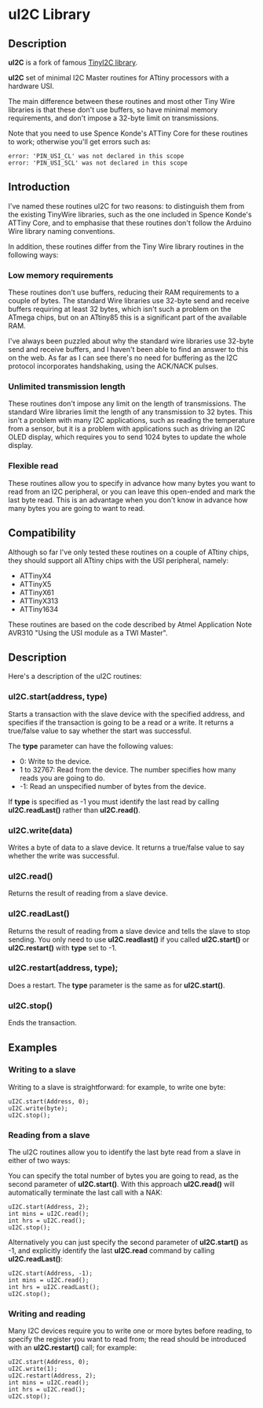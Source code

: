 # uI2C Library

## Description
**uI2C** is a fork of famous [TinyI2C library](https://github.com/technoblogy/tiny-i2c).

**uI2C** set of minimal I2C Master routines for ATtiny processors with a hardware USI.

The main difference between these routines and most other Tiny Wire libraries is that these don't use buffers, so have minimal memory requirements, and don't impose a 32-byte limit on transmissions.

Note that you need to use Spence Konde's ATTiny Core for these routines to work; otherwise you'll get errors such as:

    error: 'PIN_USI_CL' was not declared in this scope
    error: 'PIN_USI_SCL' was not declared in this scope

## Introduction

I've named these routines uI2C for two reasons: to distinguish them from the existing TinyWire libraries, such as the one included in Spence Konde's ATTiny Core, and to emphasise that these routines don't follow the Arduino Wire library naming conventions.

In addition, these routines differ from the Tiny Wire library routines in the following ways:

### Low memory requirements

These routines don't use buffers, reducing their RAM requirements to a couple of bytes. The standard Wire libraries use 32-byte send and receive buffers requiring at least 32 bytes, which isn't such a problem on the ATmega chips, but on an ATtiny85 this is a significant part of the available RAM.

I've always been puzzled about why the standard wire libraries use 32-byte send and receive buffers, and I haven't been able to find an answer to this on the web. As far as I can see there's no need for buffering as the I2C protocol incorporates handshaking, using the ACK/NACK pulses.

### Unlimited transmission length

These routines don't impose any limit on the length of transmissions. The standard Wire libraries limit the length of any transmission to 32 bytes. This isn't a problem with many I2C applications, such as reading the temperature from a sensor, but it is a problem with applications such as driving an I2C OLED display, which requires you to send 1024 bytes to update the whole display.

### Flexible read

These routines allow you to specify in advance how many bytes you want to read from an I2C peripheral, or you can leave this open-ended and mark the last byte read. This is an advantage when you don't know in advance how many bytes you are going to want to read.

## Compatibility

Although so far I've only tested these routines on a couple of ATtiny chips, they should support all ATtiny chips with the USI peripheral, namely:

* ATTinyX4
* ATTinyX5
* ATTinyX61
* ATTinyX313
* ATTiny1634

These routines are based on the code described by Atmel Application Note AVR310 "Using the USI module as a TWI Master".

## Description

Here's a description of the uI2C routines:

### uI2C.start(address, type)

Starts a transaction with the slave device with the specified address, and specifies if the transaction is going to be a read or a write. It returns a true/false value to say whether the start was successful.

The **type** parameter can have the following values:

* 0: Write to the device.
* 1 to 32767: Read from the device. The number specifies how many reads you are going to do.
* -1: Read an unspecified number of bytes from the device.

If **type** is specified as -1 you must identify the last read by calling **uI2C.readLast()** rather than **uI2C.read()**.

### uI2C.write(data)

Writes a byte of data to a slave device. It returns a true/false value to say whether the write was successful.

### uI2C.read()

Returns the result of reading from a slave device.

### uI2C.readLast()

Returns the result of reading from a slave device and tells the slave to stop sending. You only need to use **uI2C.readlast()** if you called **uI2C.start()** or **uI2C.restart()** with **type** set to -1.

### uI2C.restart(address, type);

Does a restart. The **type** parameter is the same as for **uI2C.start()**.

### uI2C.stop()

Ends the transaction.

## Examples

### Writing to a slave

Writing to a slave is straightforward: for example, to write one byte:

    uI2C.start(Address, 0);
    uI2C.write(byte);
    uI2C.stop();

### Reading from a slave

The uI2C routines allow you to identify the last byte read from a slave in either of two ways:

You can specify the total number of bytes you are going to read, as the second parameter of **uI2C.start()**. With this approach **uI2C.read()** will automatically terminate the last call with a NAK:

    uI2C.start(Address, 2);
    int mins = uI2C.read();
    int hrs = uI2C.read();
    uI2C.stop();

Alternatively you can just specify the second parameter of **uI2C.start()** as -1, and explicitly identify the last **uI2C.read** command by calling **uI2C.readLast()**:

    uI2C.start(Address, -1);
    int mins = uI2C.read();
    int hrs = uI2C.readLast();
    uI2C.stop();

### Writing and reading

Many I2C devices require you to write one or more bytes before reading, to specify the register you want to read from; the read should be introduced with an **uI2C.restart()** call; for example:

    uI2C.start(Address, 0);
    uI2C.write(1);
    uI2C.restart(Address, 2);
    int mins = uI2C.read();
    int hrs = uI2C.read();
    uI2C.stop();

